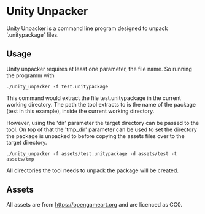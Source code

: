 # Unity Unpacker
Unity Unpacker is a command line program designed to unpack '.unitypackage' files. 

## Usage
Unity unpacker requires at least one parameter, the file name. So running the programm with 
```
./unity_unpacker -f test.unitypackage
```
This command would extract the file test.unitypackage in the current working directory. The path the tool extracts to is
the name of the package (test in this example), inside the current working directory.

However, using the 'dir' parameter the target directory can be passed to the tool. On top of that the 'tmp_dir' parameter can be used to set the directory the package is unpacked to before copying the assets files over to the target directory.
```
./unity_unpacker -f assets/test.unitypackage -d assets/test -t assets/tmp
```

All directories the tool needs to unpack the package will be created.

## Assets
All assets are from https://opengameart.org and are licenced as CC0.
